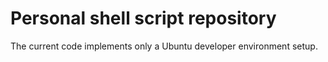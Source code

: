 # Personal shell script repository

The current code implements only a Ubuntu developer environment setup.
